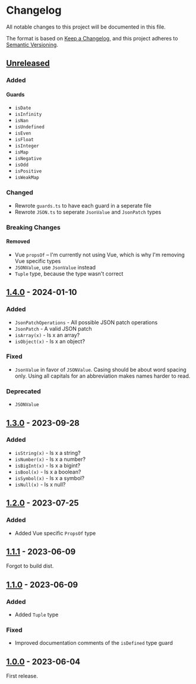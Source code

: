 # Changelog

All notable changes to this project will be documented in this file.

The format is based on [Keep a Changelog](https://keepachangelog.com/en/1.0.0/),
and this project adheres to [Semantic Versioning](https://semver.org/spec/v2.0.0.html).

## [Unreleased]

### Added

#### Guards

- `isDate`
- `isInfinity`
- `isNan`
- `isUndefined`
- `isEven`
- `isFloat`
- `isInteger`
- `isMap`
- `isNegative`
- `isOdd`
- `isPositive`
- `isWeakMap`

### Changed

- Rewrote `guards.ts` to have each guard in a seperate file
- Rewrote `JSON.ts` to seperate `JsonValue` and `JsonPatch` types

### Breaking Changes

#### Removed

- Vue `propsOf` – I'm currently not using Vue, which is why I'm removing Vue specific
  types
- `JSONValue`, use `JsonValue` instead
- `Tuple` type, because the type wasn't correct

<!-- ## [2.0.0] - 2024-MM-dd -->

## [1.4.0] - 2024-01-10

### Added

- `JsonPatchOperations` - All possible JSON patch operations
- `JsonPatch` - A valid JSON patch
- `isArray(x)` - Is x an array?
- `isObject(x)` - Is x an object?

### Fixed

- `JsonValue` in favor of `JSONValue`. Casing should be about word spacing only.
  Using all capitals for an abbreviation makes names harder to read.

### Deprecated

- `JSONValue`

## [1.3.0] - 2023-09-28

### Added

- `isString(x)` - Is x a string?
- `isNumber(x)` - Is x a number?
- `isBigInt(x)` - Is x a bigint?
- `isBool(x)` - Is x a boolean?
- `isSymbol(x)` - Is x a symbol?
- `isNull(x)` - Is x null?

## [1.2.0] - 2023-07-25

### Added

- Added Vue specific `PropsOf` type

## [1.1.1] - 2023-06-09

Forgot to build dist.

## [1.1.0] - 2023-06-09

### Added

- Added `Tuple` type

### Fixed

- Improved documentation comments of the `isDefined` type guard

## [1.0.0] - 2023-06-04

First release.

[unreleased]: https://github.com/martendebruijn/types/compare/1.4.0...HEAD
[1.4.0]: https://github.com/martendebruijn/types/compare/1.3.0...1.4.0
[1.3.0]: https://github.com/martendebruijn/types/compare/1.2.0...1.3.0
[1.2.0]: https://github.com/martendebruijn/types/compare/1.1.1...1.2.0
[1.1.1]: https://github.com/martendebruijn/types/compare/1.1.0...1.1.1
[1.1.0]: https://github.com/martendebruijn/types/compare/1.0.0...1.1.0
[1.0.0]: https://github.com/martendebruijn/types/releases/tag/1.0.0
